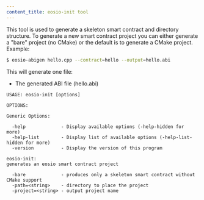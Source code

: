 ```yaml
---
content_title: eosio-init tool
---
```


This tool is used to generate a skeleton smart contract and directory structure.
To generate a new smart contract project you can either generate a "bare" project (no CMake) or the default is to generate a CMake project.
Example:
```bash
$ eosio-abigen hello.cpp --contract=hello --output=hello.abi
```

This will generate one file:
* The generated ABI file (hello.abi)

```
USAGE: eosio-init [options]

OPTIONS:

Generic Options:

  -help             - Display available options (-help-hidden for more)
  -help-list        - Display list of available options (-help-list-hidden for more)
  -version          - Display the version of this program

eosio-init:
generates an eosio smart contract project

  -bare             - produces only a skeleton smart contract without CMake support
  -path=<string>    - directory to place the project
  -project=<string> - output project name
```

